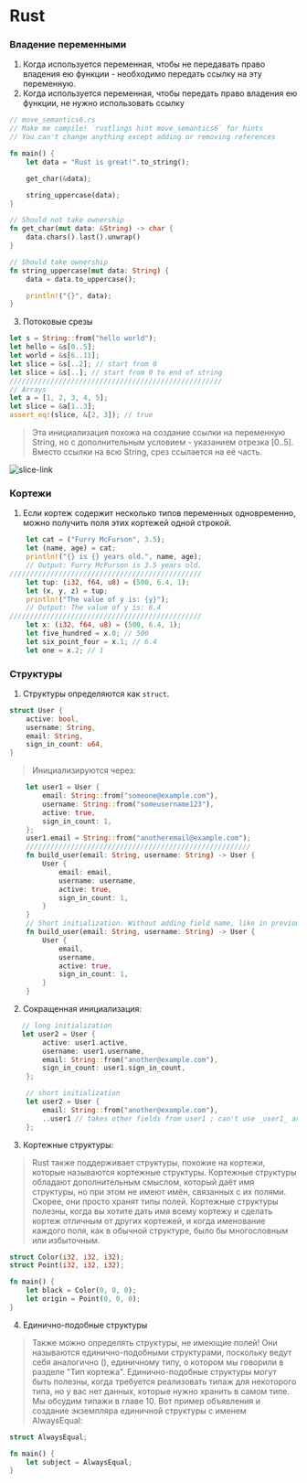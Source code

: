 # Rust
### Владение переменными
1. Когда используется переменная, чтобы не передавать право владения ею функции - необходимо передать ссылку на эту переменную. 
2. Когда используется переменная, чтобы передать право владения ею функции, не нужно использовать ссылку
```rust
// move_semantics6.rs
// Make me compile! `rustlings hint move_semantics6` for hints
// You can't change anything except adding or removing references

fn main() {
    let data = "Rust is great!".to_string();

    get_char(&data);

    string_uppercase(data);
}

// Should not take ownership
fn get_char(mut data: &String) -> char {
    data.chars().last().unwrap()
}

// Should take ownership
fn string_uppercase(mut data: String) {
    data = data.to_uppercase();

    println!("{}", data);
}

```
3. Потоковые срезы
```rust
let s = String::from("hello world");
let hello = &s[0..5];
let world = &s[6..11];
let slice = &s[..2]; // start from 0
let slice = &s[..]; // start from 0 to end of string
////////////////////////////////////////////////////
// Arrays
let a = [1, 2, 3, 4, 5];
let slice = &a[1..3];
assert_eq!(slice, &[2, 3]); // true
```
> Эта инициализация похожа на создание ссылки на переменную String, но с дополнительным условием - указанием отрезка [0..5]. Вместо ссылки на всю String,     срез ссылается на её часть.

![slice-link](https://raw.githubusercontent.com/Abuzik/reborn-block/0902656ed67519e912e28df46a30ffd928a6d3c1/Rust-helps/images/trpl04-06.svg "Slice")

### Кортежи
1. Если кортеж содержит несколько типов переменных одновременно, можно получить поля этих кортежей одной строкой.
```rust
    let cat = ("Furry McFurson", 3.5);
    let (name, age) = cat;
    println!("{} is {} years old.", name, age);
    // Output: Furry McFurson is 3.5 years old. 
///////////////////////////////////////////////
    let tup: (i32, f64, u8) = (500, 6.4, 1);
    let (x, y, z) = tup;
    println!("The value of y is: {y}");
    // Output: The value of y is: 6.4
///////////////////////////////////////////////
    let x: (i32, f64, u8) = (500, 6.4, 1);
    let five_hundred = x.0; // 500
    let six_point_four = x.1; // 6.4
    let one = x.2; // 1
```
### Структуры
1. Структуры определяются как ```struct```.
```rust
struct User {
    active: bool,
    username: String,
    email: String,
    sign_in_count: u64,
}
```
> Инициализируются через:
```rust
    let user1 = User {
        email: String::from("someone@example.com"),
        username: String::from("someusername123"),
        active: true,
        sign_in_count: 1,
    };
    user1.email = String::from("anotheremail@example.com");
    ///////////////////////////////////////////////////////
    fn build_user(email: String, username: String) -> User {
        User {
            email: email,
            username: username,
            active: true,
            sign_in_count: 1,
        }
    }
    // Short initialization. Without adding field name, like in previous example(email: email)
    fn build_user(email: String, username: String) -> User {
        User {
            email,
            username,
            active: true,
            sign_in_count: 1,
        }
    }
```
2. Сокращенная инициализация:
```rust
   // long initialization
   let user2 = User {
        active: user1.active,
        username: user1.username,
        email: String::from("another@example.com"),
        sign_in_count: user1.sign_in_count,
    };

    // short initialization
    let user2 = User {
        email: String::from("another@example.com"),
        ..user1 // takes other fields from user1 ; can't use _user1_ anymore
    };
```
3. Кортежные структуры:
> Rust также поддерживает структуры, похожие на кортежи, которые называются кортежные структуры. Кортежные структуры обладают дополнительным смыслом, который даёт имя структуры, но при этом не имеют имён, связанных с их полями. Скорее, они просто хранят типы полей. Кортежные структуры полезны, когда вы хотите дать имя всему кортежу и сделать кортеж отличным от других кортежей, и когда именование каждого поля, как в обычной структуре, было бы многословным или избыточным.

```rust
struct Color(i32, i32, i32);
struct Point(i32, i32, i32);

fn main() {
    let black = Color(0, 0, 0);
    let origin = Point(0, 0, 0);
}
```
4. Единично-подобные структуры
> Также можно определять структуры, не имеющие полей! Они называются единично-подобными структурами, поскольку ведут себя аналогично (), единичному типу, о котором мы говорили в разделе "Тип кортежа". Единично-подобные структуры могут быть полезны, когда требуется реализовать типаж для некоторого типа, но у вас нет данных, которые нужно хранить в самом типе. Мы обсудим типажи в главе 10. Вот пример объявления и создание экземпляра единичной структуры с именем AlwaysEqual:

```rust
struct AlwaysEqual;

fn main() {
    let subject = AlwaysEqual;
}
```
